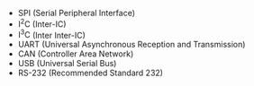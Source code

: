 - $\text{SPI}$ (Serial Peripheral Interface)
- $\text{I}^2\text{C}$ (Inter-IC)
- $\text{I}^3\text{C}$ (Inter Inter-IC)
- $\text{UART}$ (Universal Asynchronous Reception and Transmission)
- $\text{CAN}$ (Controller Area Network)
- $\text{USB}$ (Universal Serial Bus)
- $\text{RS-232}$ (Recommended Standard 232)


